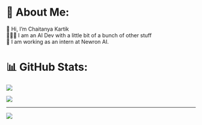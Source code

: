 # 💫 About Me:
👋 Hi, I’m Chaitanya Kartik<br>👩🏼‍💻 I am an AI Dev with a little bit of a bunch of other stuff<br>👔 I am working as an intern at Newron AI.<br>

# 📊 GitHub Stats:

<!-- 
![](https://github-readme-stats.vercel.app/api?username=chaitanyakartik&theme=dark&hide_border=false&include_all_commits=false&count_private=false)
-->

![](https://github-readme-streak-stats.herokuapp.com/?user=chaitanyakartik&theme=dark&hide_border=false)<br/>

![](https://github-readme-stats.vercel.app/api/top-langs/?username=chaitanyakartik&theme=dark&hide_border=false&layout=compact&exclude_langs=Jupyter%20Notebook)


---
[![](https://visitcount.itsvg.in/api?id=chaitanyakartik&icon=0&color=0)](https://visitcount.itsvg.in)

<!-- Proudly created with GPRM ( https://gprm.itsvg.in ) -->
